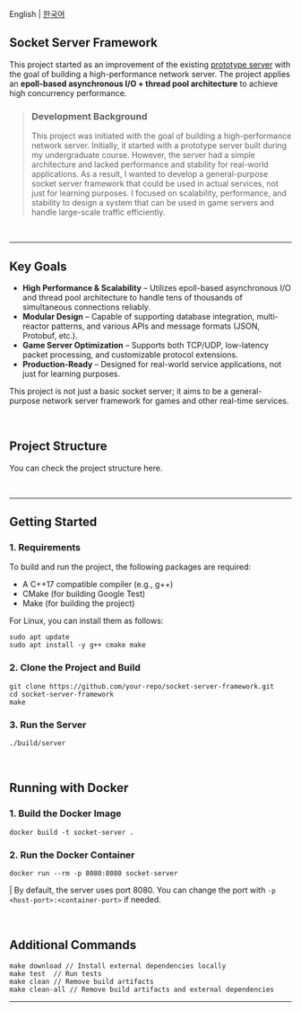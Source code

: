 
English | [한국어](docs/README_kr.md)

## Socket Server Framework

This project started as an improvement of the existing [prototype server](https://github.com/ImGdevel/MJU-backend2024/tree/main/chat_server) with the goal of building a high-performance network server. The project applies an **epoll-based asynchronous I/O + thread pool architecture** to achieve high concurrency performance.

> ### Development Background
> This project was initiated with the goal of building a high-performance network server. Initially, it started with a prototype server built during my undergraduate course. However, the server had a simple architecture and lacked performance and stability for real-world applications.
> As a result, I wanted to develop a general-purpose socket server framework that could be used in actual services, not just for learning purposes.
> I focused on scalability, performance, and stability to design a system that can be used in game servers and handle large-scale traffic efficiently.

<br>

---

## Key Goals
- **High Performance & Scalability** – Utilizes epoll-based asynchronous I/O and thread pool architecture to handle tens of thousands of simultaneous connections reliably.
- **Modular Design** – Capable of supporting database integration, multi-reactor patterns, and various APIs and message formats (JSON, Protobuf, etc.).
- **Game Server Optimization** – Supports both TCP/UDP, low-latency packet processing, and customizable protocol extensions.
- **Production-Ready** – Designed for real-world service applications, not just for learning purposes.

This project is not just a basic socket server; it aims to be a general-purpose network server framework for games and other real-time services.

<br>

## Project Structure

You can check the project structure here.

<br>

---

## Getting Started

### 1. Requirements
   
To build and run the project, the following packages are required:
- A C++17 compatible compiler (e.g., g++)
- CMake (for building Google Test)
- Make (for building the project)

For Linux, you can install them as follows:
```shell
sudo apt update
sudo apt install -y g++ cmake make
```

### 2. Clone the Project and Build

```shell
git clone https://github.com/your-repo/socket-server-framework.git
cd socket-server-framework
make
```

### 3. Run the Server

```shell
./build/server
```

<br>

## Running with Docker

### 1. Build the Docker Image
```shell
docker build -t socket-server .
```

### 2. Run the Docker Container
```shell
docker run --rm -p 8080:8080 socket-server
```
  | By default, the server uses port 8080. You can change the port with `-p <host-port>:<container-port>` if needed.

<br>

## Additional Commands

```
make download // Install external dependencies locally
make test  // Run tests
make clean // Remove build artifacts
make clean-all // Remove build artifacts and external dependencies
```

---
